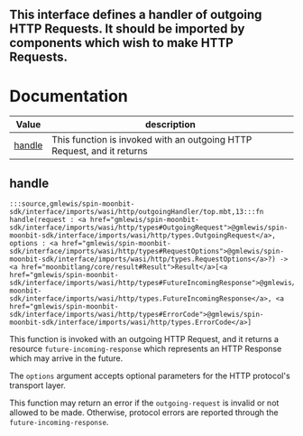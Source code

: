 This interface defines a handler of outgoing HTTP Requests. It should be
imported by components which wish to make HTTP Requests.
---
# Documentation
|Value|description|
|---|---|
|[handle](#handle)| This function is invoked with an outgoing HTTP Request, and it returns|

## handle

```moonbit
:::source,gmlewis/spin-moonbit-sdk/interface/imports/wasi/http/outgoingHandler/top.mbt,13:::fn handle(request : <a href="gmlewis/spin-moonbit-sdk/interface/imports/wasi/http/types#OutgoingRequest">@gmlewis/spin-moonbit-sdk/interface/imports/wasi/http/types.OutgoingRequest</a>, options : <a href="gmlewis/spin-moonbit-sdk/interface/imports/wasi/http/types#RequestOptions">@gmlewis/spin-moonbit-sdk/interface/imports/wasi/http/types.RequestOptions</a>?) -> <a href="moonbitlang/core/result#Result">Result</a>[<a href="gmlewis/spin-moonbit-sdk/interface/imports/wasi/http/types#FutureIncomingResponse">@gmlewis/spin-moonbit-sdk/interface/imports/wasi/http/types.FutureIncomingResponse</a>, <a href="gmlewis/spin-moonbit-sdk/interface/imports/wasi/http/types#ErrorCode">@gmlewis/spin-moonbit-sdk/interface/imports/wasi/http/types.ErrorCode</a>]
```
 This function is invoked with an outgoing HTTP Request, and it returns
a resource `future-incoming-response` which represents an HTTP Response
which may arrive in the future.

 The `options` argument accepts optional parameters for the HTTP
protocol's transport layer.

 This function may return an error if the `outgoing-request` is invalid
or not allowed to be made. Otherwise, protocol errors are reported
through the `future-incoming-response`.
